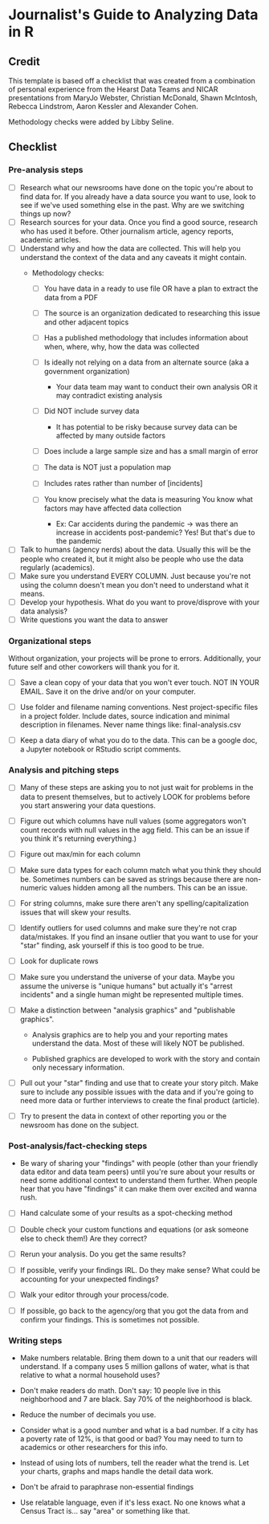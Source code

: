 # Journalist's Guide to Analyzing Data in R

## Credit

This template is based off a checklist that was created from a
combination of personal experience from the Hearst Data Teams and NICAR
presentations from MaryJo Webster, Christian McDonald, Shawn McIntosh,
Rebecca Lindstrom, Aaron Kessler and Alexander Cohen.

Methodology checks were added by Libby Seline.

## Checklist

### Pre-analysis steps

-   [ ] Research what our newsrooms have done on the topic you're about
    to find data for. If you already have a data source you want to use,
    look to see if we've used something else in the past. Why are we
    switching things up now?
-   [ ] Research sources for your data. Once you find a good source,
    research who has used it before. Other journalism article, agency
    reports, academic articles.
-   [ ] Understand why and how the data are collected. This will help
    you understand the context of the data and any caveats it might
    contain.
    -   Methodology checks:

        -   [ ] You have data in a ready to use file OR have a plan to
            extract the data from a PDF

        -   [ ] The source is an organization dedicated to researching
            this issue and other adjacent topics

        -   [ ] Has a published methodology that includes information
            about when, where, why, how the data was collected

        -   [ ] Is ideally not relying on a data from an alternate
            source (aka a government organization)

            -    Your data team may want to conduct their own analysis
                OR it may contradict existing analysis

        -   [ ] Did NOT include survey data

            -   It has potential to be risky because survey data can be
                affected by many outside factors

        -   [ ] Does include a large sample size and has a small margin
            of error

        -   [ ] The data is NOT just a population map

        -   [ ] Includes rates rather than number of [incidents]

        -   [ ] You know precisely what the data is measuring You know
            what factors may have affected data collection

            -   Ex: Car accidents during the pandemic → was there an
                increase in accidents post-pandemic? Yes! But that's due
                to the pandemic
-   [ ] Talk to humans (agency nerds) about the data. Usually this will
    be the people who created it, but it might also be people who use
    the data regularly (academics).
-   [ ] Make sure you understand EVERY COLUMN. Just because you're not
    using the column doesn't mean you don't need to understand what it
    means.
-   [ ] Develop your hypothesis. What do you want to prove/disprove with
    your data analysis?
-   [ ] Write questions you want the data to answer

### Organizational steps

Without organization, your projects will be prone to errors.
Additionally, your future self and other coworkers will thank you for
it.

-   [ ] Save a clean copy of your data that you won't ever touch. NOT IN
    YOUR EMAIL. Save it on the drive and/or on your computer.

-   [ ] Use folder and filename naming conventions. Nest
    project-specific files in a project folder. Include dates, source
    indication and minimal description in filenames. Never name things
    like: final-analysis.csv

-   [ ] Keep a data diary of what you do to the data. This can be a
    google doc, a Jupyter notebook or RStudio script comments.

### Analysis and pitching steps

-   [ ] Many of these steps are asking you to not just wait for problems
    in the data to present themselves, but to actively LOOK for problems
    before you start answering your data questions.

-   [ ] Figure out which columns have null values (some aggregators
    won't count records with null values in the agg field. This can be
    an issue if you think it's returning everything.)

-   [ ] Figure out max/min for each column

-   [ ] Make sure data types for each column match what you think they
    should be. Sometimes numbers can be saved as strings because there
    are non-numeric values hidden among all the numbers. This can be an
    issue.

-   [ ] For string columns, make sure there aren't any
    spelling/capitalization issues that will skew your results.

-   [ ] Identify outliers for used columns and make sure they're not
    crap data/mistakes. If you find an insane outlier that you want to
    use for your "star" finding, ask yourself if this is too good to be
    true.

-   [ ] Look for duplicate rows

-   [ ] Make sure you understand the universe of your data. Maybe you
    assume the universe is "unique humans" but actually it's "arrest
    incidents" and a single human might be represented multiple times.

-   [ ] Make a distinction between "analysis graphics" and "publishable
    graphics".

    -   Analysis graphics are to help you and your reporting mates
        understand the data. Most of these will likely NOT be published.

    -   Published graphics are developed to work with the story and
        contain only necessary information.

-   [ ] Pull out your "star" finding and use that to create your story
    pitch. Make sure to include any possible issues with the data and if
    you're going to need more data or further interviews to create the
    final product (article).

-   [ ] Try to present the data in context of other reporting you or the
    newsroom has done on the subject.

### Post-analysis/fact-checking steps

-   Be wary of sharing your "findings" with people (other than your
    friendly data editor and data team peers) until you're sure about
    your results or need some additional context to understand them
    further. When people hear that you have "findings" it can make them
    over excited and wanna rush.

-   [ ] Hand calculate some of your results as a spot-checking method

-   [ ] Double check your custom functions and equations (or ask someone
    else to check them!) Are they correct?

-   [ ] Rerun your analysis. Do you get the same results?

-   [ ] If possible, verify your findings IRL. Do they make sense? What
    could be accounting for your unexpected findings?

-   [ ] Walk your editor through your process/code.

-   [ ] If possible, go back to the agency/org that you got the data
    from and confirm your findings. This is sometimes not possible.

### Writing steps

-   Make numbers relatable. Bring them down to a unit that our readers
    will understand. If a company uses 5 million gallons of water, what
    is that relative to what a normal household uses?

-   Don't make readers do math. Don't say: 10 people live in this
    neighborhood and 7 are black. Say 70% of the neighborhood is black.

-   Reduce the number of decimals you use.

-   Consider what is a good number and what is a bad number. If a city
    has a poverty rate of 12%, is that good or bad? You may need to turn
    to academics or other researchers for this info.

-   Instead of using lots of numbers, tell the reader what the trend is.
    Let your charts, graphs and maps handle the detail data work.

-   Don't be afraid to paraphrase non-essential findings

-   Use relatable language, even if it's less exact. No one knows what a
    Census Tract is... say "area" or something like that.
